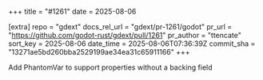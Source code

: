 +++
title = "#1261"
date = 2025-08-06

[extra]
repo = "gdext"
docs_rel_url = "gdext/pr-1261/godot"
pr_url = "https://github.com/godot-rust/gdext/pull/1261"
pr_author = "ttencate"
sort_key = 2025-08-06
date_time = 2025-08-06T07:36:39Z
commit_sha = "13271ae5bd260bba2529199ae34ea31c65911166"
+++

Add PhantomVar<T> to support properties without a backing field
